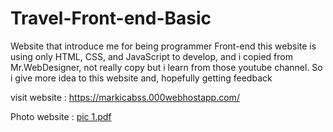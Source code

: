 # Travel-Front-end-Basic
Website that introduce me for being programmer Front-end  this website is using only HTML, CSS, and JavaScript to develop, and i copied from Mr.WebDesigner, not really copy but i learn from those youtube channel.  So i give more idea to this website and, hopefully getting feedback

visit website :
https://markicabss.000webhostapp.com/


Photo website :
[pic 1.pdf](https://github.com/HafidzArdian/Travel-Front-end-Basic/files/10410587/pic.1.pdf)
